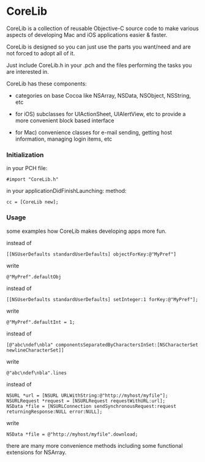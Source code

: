 CoreLib
=======

CoreLib is a collection of reusable Objective-C source code to make various aspects of developing Mac and iOS applications easier & faster.

CoreLib is designed so you can just use the parts you want/need and are not forced to adopt all of it. 

Just include CoreLib.h in your .pch and the files performing the tasks you are interested in.

CoreLib has these components:

* categories on base Cocoa like NSArray, NSData, NSObject, NSString, etc

* for iOS) subclasses for UIActionSheet, UIAlertView, etc to provide a more convenient block based interface

* for Mac) convenience classes for e-mail sending, getting host information, managing login items, etc

### Initialization

in your PCH file:
 
	#import "CoreLib.h"

in your applicationDidFinishLaunching:  method:

	cc = [CoreLib new];

### Usage

some examples how CoreLib makes developing apps more fun.

instead of

	[[NSUserDefaults standardUserDefaults] objectForKey:@"MyPref"]
write

	@"MyPref".defaultObj

instead of

	[[NSUserDefaults standardUserDefaults] setInteger:1 forKey:@"MyPref"];
write

	@"MyPref".defaultInt = 1;

instead of

	[@"abc\ndef\nbla" componentsSeparatedByCharactersInSet:[NSCharacterSet newlineCharacterSet]]
write

	@"abc\ndef\nbla".lines

instead of

	NSURL *url = [NSURL URLWithString:@"http://myhost/myfile"];
	NSURLRequest *request = [NSURLRequest requestWithURL:url];
	NSData *file = [NSURLConnection sendSynchronousRequest:request returningResponse:NULL error:NULL];

write

	NSData *file = @"http://myhost/myfile".download;

there are many more convenience methods including some functional extensions for NSArray.